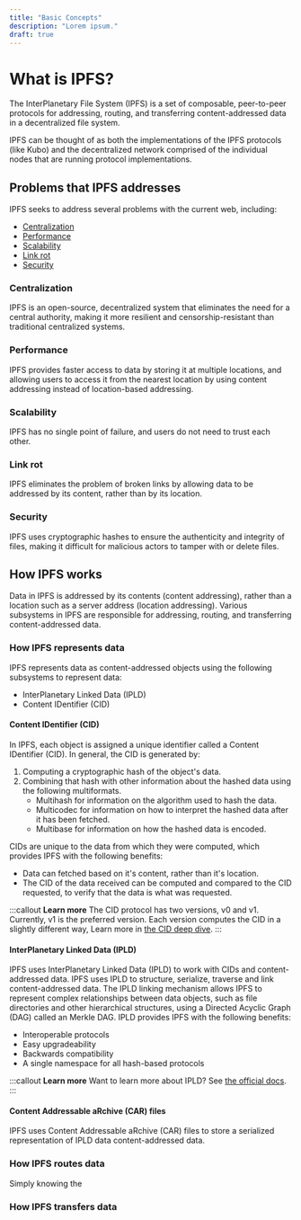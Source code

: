```yaml
---
title: "Basic Concepts"
description: "Lorem ipsum."
draft: true
---
```


# What is IPFS?

The InterPlanetary File System (IPFS) is a set of composable, peer-to-peer protocols for addressing, routing, and transferring <VueCustomTooltip label="A way to store information so a device can retrieve the data based on its content, not its location." underlined>content-addressed data</VueCustomTooltip> in a decentralized file system. 

IPFS can be thought of as both the implementations of the IPFS protocols (like <VueCustomTooltip label="The earliest and most widely used implementation of IPFS, written in Go." underlined>Kubo</VueCustomTooltip>) and the decentralized network comprised of the individual <VueCustomTooltip label="The IPFS program that you run on your local computer to store files and then connect to the IPFS network." underlined>nodes</VueCustomTooltip> that are running protocol implementations.

## Problems that IPFS addresses

IPFS seeks to address several problems with the current web, including:

- [Centralization](#centralization)
- [Performance](#performance)
- [Scalability](#scalablity)
- [Link rot](#link-rot)
- [Security](#security)

### Centralization

IPFS is an open-source, decentralized system that eliminates the need for a central authority, making it more resilient and censorship-resistant than traditional centralized systems.

### Performance

IPFS provides faster access to data by storing it at multiple locations, and allowing users to access it from the nearest location by using content addressing instead of location-based addressing.

### Scalability

IPFS has no single point of failure, and users do not need to trust each other.

### Link rot

IPFS eliminates the problem of broken links by allowing data to be addressed by its content, rather than by its location.

### Security

IPFS uses <VueCustomTooltip label="A function that takes some arbitrary input (content) and returns a fixed-length value. The exact same input data will always generate the same hash as output. There are numerous hash algorithms." underlined multiline is-medium>cryptographic hashes</VueCustomTooltip> to ensure the authenticity and integrity of files, making it difficult for malicious actors to tamper with or delete files.

## How IPFS works

Data in IPFS is addressed by its contents (content addressing), rather than a location such as a server address (location addressing). Various subsystems in IPFS are responsible for addressing, routing, and transferring content-addressed data.

### How IPFS represents data

IPFS represents data as content-addressed objects using the following subsystems to represent data:

- InterPlanetary Linked Data (IPLD)
- Content IDentifier (CID)


#### Content IDentifier (CID)

In IPFS, each object is assigned a unique identifier called a <VueCustomTooltip label="An address used to point to material in IPFS, based on the content itself, as opposed to the location." underlined multiline is-medium>Content IDentifier (CID)</VueCustomTooltip>. In general, the CID is generated by:

1. Computing a cryptographic hash of the object's data.
1. Combining that hash with other information about the hashed data using the following <VueCustomTooltip label="A collection of interoperable, extensible protocols for making data self-describable." underlined multiline is-medium>multiformats</VueCustomTooltip>. 
   - <VueCustomTooltip label="A protocol for differentiating outputs from various well-established hash function." underlined multiline is-medium>Multihash</VueCustomTooltip> for information on the algorithm used to hash the data.
   - <VueCustomTooltip label="A protocol for differentiating the format of the target data." underlined multiline is-medium>Multicodec</VueCustomTooltip> for information on how to interpret the hashed data after it has been fetched.
   - <VueCustomTooltip label="A protocol for differentiating the encoding of base-encoded (e.g., base32, base36, base64, base58, etc.) binary data appearing in text." underlined multiline is-medium>Multibase</VueCustomTooltip> for information on how the hashed data is encoded.

CIDs are unique to the data from which they were computed, which provides IPFS with the following benefits:
- Data can fetched based on it's content, rather than it's location. 
- The CID of the data received can be computed and compared to the CID requested, to verify that the data is what was requested.

:::callout
**Learn more**
The CID protocol has two versions, v0 and v1. Currently, v1 is the preferred version. Each version computes the CID in a slightly different way, Learn more in [the CID deep dive](../concepts/content-addressing.md#cid-versions).
:::


#### InterPlanetary Linked Data (IPLD)

IPFS uses <VueCustomTooltip label="A set of specifications in support of decentralized, content-addressable data structures for the web." underlined multiline is-medium>InterPlanetary Linked Data (IPLD)</VueCustomTooltip> to work with CIDs and content-addressed data. IPFS uses IPLD to structure, serialize, traverse and link content-addressed data. The IPLD linking mechanism allows IPFS to represent complex relationships between data objects, such as file directories and other hierarchical structures, using a <VueCustomTooltip label="Data structured as a graph whose nodes are directionally related to each other and don’t form a directional closed loop." underlined multiline is-medium>Directed Acyclic Graph (DAG)</VueCustomTooltip> called an <VueCustomTooltip label="A special type of DAG where each node has a unique identifier that is a hash of the node's contents." underlined multiline is-medium>Merkle DAG</VueCustomTooltip>. IPLD provides IPFS with the following benefits:

- Interoperable protocols
- Easy upgradeability
- Backwards compatibility
- A single namespace for all hash-based protocols

:::callout
**Learn more**
Want to learn more about IPLD? See [the official docs](https://ipld.io/docs/intro/primer/).
:::

#### Content Addressable aRchive (CAR) files

IPFS uses Content Addressable aRchive (CAR) files to store a serialized representation of IPLD data content-addressed data. 

### How IPFS routes data

Simply knowing the 

### How IPFS transfers data